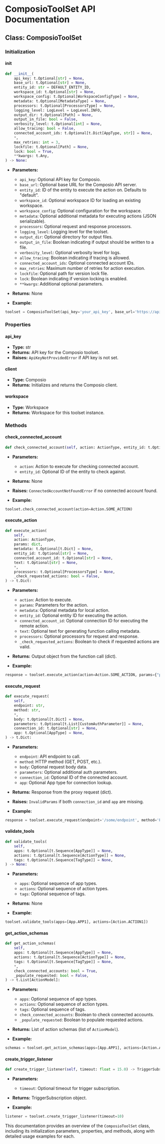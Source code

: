 # ComposioToolSet API Documentation

## Class: ComposioToolSet

### Initialization

#### __init__

```python
def __init__(
    api_key: t.Optional[str] = None,
    base_url: t.Optional[str] = None,
    entity_id: str = DEFAULT_ENTITY_ID,
    workspace_id: t.Optional[str] = None,
    workspace_config: t.Optional[WorkspaceConfigType] = None,
    metadata: t.Optional[MetadataType] = None,
    processors: t.Optional[ProcessorsType] = None,
    logging_level: LogLevel = LogLevel.INFO,
    output_dir: t.Optional[Path] = None,
    output_in_file: bool = False,
    verbosity_level: t.Optional[int] = None,
    allow_tracing: bool = False,
    connected_account_ids: t.Optional[t.Dict[AppType, str]] = None,
    *,
    max_retries: int = 3,
    lockfile: t.Optional[Path] = None,
    lock: bool = True,
    **kwargs: t.Any,
) -> None:
```

- **Parameters:**
  - `api_key`: Optional API key for Composio.
  - `base_url`: Optional base URL for the Composio API server.
  - `entity_id`: ID of the entity to execute the action on. Defaults to "default".
  - `workspace_id`: Optional workspace ID for loading an existing workspace.
  - `workspace_config`: Optional configuration for the workspace.
  - `metadata`: Optional additional metadata for executing actions (JSON serializable).
  - `processors`: Optional request and response processors.
  - `logging_level`: Logging level for the toolset.
  - `output_dir`: Optional directory for output files.
  - `output_in_file`: Boolean indicating if output should be written to a file.
  - `verbosity_level`: Optional verbosity level for logs.
  - `allow_tracing`: Boolean indicating if tracing is allowed.
  - `connected_account_ids`: Optional connected account IDs.
  - `max_retries`: Maximum number of retries for action execution.
  - `lockfile`: Optional path for version lock file.
  - `lock`: Boolean indicating if version locking is enabled.
  - `**kwargs`: Additional optional parameters.

- **Returns:** None

- **Example:**
```python
toolset = ComposioToolSet(api_key='your_api_key', base_url='https://api.composio.com')
```

### Properties

#### api_key

- **Type:** str
- **Returns:** API key for the Composio toolset.
- **Raises:** `ApiKeyNotProvidedError` if API key is not set.

#### client

- **Type:** Composio
- **Returns:** Initializes and returns the Composio client.

#### workspace

- **Type:** Workspace
- **Returns:** Workspace for this toolset instance.

### Methods

#### check_connected_account

```python
def check_connected_account(self, action: ActionType, entity_id: t.Optional[str] = None) -> None:
```

- **Parameters:**
  - `action`: Action to execute for checking connected account.
  - `entity_id`: Optional ID of the entity to check against.

- **Returns:** None
- **Raises:** `ConnectedAccountNotFoundError` if no connected account found.

- **Example:**
```python
toolset.check_connected_account(action=Action.SOME_ACTION)
```

#### execute_action

```python
def execute_action(
    self,
    action: ActionType,
    params: dict,
    metadata: t.Optional[t.Dict] = None,
    entity_id: t.Optional[str] = None,
    connected_account_id: t.Optional[str] = None,
    text: t.Optional[str] = None,
    *,
    processors: t.Optional[ProcessorsType] = None,
    _check_requested_actions: bool = False,
) -> t.Dict:
```

- **Parameters:**
  - `action`: Action to execute.
  - `params`: Parameters for the action.
  - `metadata`: Optional metadata for local action.
  - `entity_id`: Optional entity ID for executing the action.
  - `connected_account_id`: Optional connection ID for executing the remote action.
  - `text`: Optional text for generating function calling metadata.
  - `processors`: Optional processors for request and response.
  - `_check_requested_actions`: Boolean to check if requested actions are valid.

- **Returns:** Output object from the function call (dict).

- **Example:**
```python
response = toolset.execute_action(action=Action.SOME_ACTION, params={"param1": "value"})
```

#### execute_request

```python
def execute_request(
    self,
    endpoint: str,
    method: str,
    *,
    body: t.Optional[t.Dict] = None,
    parameters: t.Optional[t.List[CustomAuthParameter]] = None,
    connection_id: t.Optional[str] = None,
    app: t.Optional[AppType] = None,
) -> t.Dict:
```

- **Parameters:**
  - `endpoint`: API endpoint to call.
  - `method`: HTTP method (GET, POST, etc.).
  - `body`: Optional request body data.
  - `parameters`: Optional additional auth parameters.
  - `connection_id`: Optional ID of the connected account.
  - `app`: Optional App type for connection lookup.

- **Returns:** Response from the proxy request (dict).
- **Raises:** `InvalidParams` if both `connection_id` and `app` are missing.

- **Example:**
```python
response = toolset.execute_request(endpoint='/some/endpoint', method='POST', body={"key": "value"})
```

#### validate_tools

```python
def validate_tools(
    self,
    apps: t.Optional[t.Sequence[AppType]] = None,
    actions: t.Optional[t.Sequence[ActionType]] = None,
    tags: t.Optional[t.Sequence[TagType]] = None,
) -> None:
```

- **Parameters:**
  - `apps`: Optional sequence of app types.
  - `actions`: Optional sequence of action types.
  - `tags`: Optional sequence of tags.

- **Returns:** None

- **Example:**
```python
toolset.validate_tools(apps=[App.APP1], actions=[Action.ACTION1])
```

#### get_action_schemas

```python
def get_action_schemas(
    self,
    apps: t.Optional[t.Sequence[AppType]] = None,
    actions: t.Optional[t.Sequence[ActionType]] = None,
    tags: t.Optional[t.Sequence[TagType]] = None,
    *,
    check_connected_accounts: bool = True,
    _populate_requested: bool = False,
) -> t.List[ActionModel]:
```

- **Parameters:**
  - `apps`: Optional sequence of app types.
  - `actions`: Optional sequence of action types.
  - `tags`: Optional sequence of tags.
  - `check_connected_accounts`: Boolean to check connected accounts.
  - `_populate_requested`: Boolean to populate requested actions.

- **Returns:** List of action schemas (list of `ActionModel`).

- **Example:**
```python
schemas = toolset.get_action_schemas(apps=[App.APP1], actions=[Action.ACTION1])
```

#### create_trigger_listener

```python
def create_trigger_listener(self, timeout: float = 15.0) -> TriggerSubscription:
```

- **Parameters:**
  - `timeout`: Optional timeout for trigger subscription.

- **Returns:** TriggerSubscription object.

- **Example:**
```python
listener = toolset.create_trigger_listener(timeout=10)
```

This documentation provides an overview of the `ComposioToolSet` class, including its initialization parameters, properties, and methods, along with detailed usage examples for each.